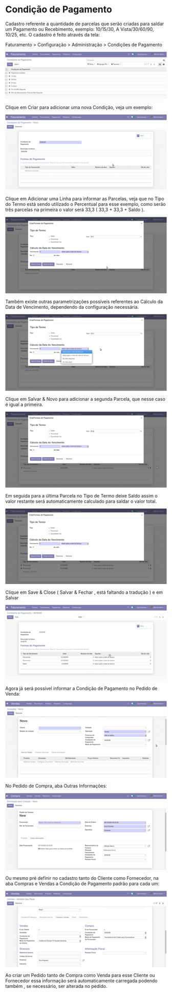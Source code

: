 # Condição de Pagamento

Cadastro referente a quantidade de parcelas que serão criadas para saldar um Pagamento ou Recebimento, exemplo: 10/15/30, A Vista/30/60/90, 10/25, etc. O cadastro é feito através da tela:

 Faturamento &gt; Configuração &gt; Administração &gt; Condições de Pagamento

![](../../.gitbook/assets/image%20%2860%29.png)

Clique em Criar para adicionar uma nova Condição, veja um exemplo:

![](../../.gitbook/assets/image%20%2862%29.png)

Clique em Adicionar uma Linha para informar as Parcelas, veja que no Tipo do Termo está sendo utilizado o Percentual para esse exemplo, como serão três parcelas na primeira o valor será 33,3 \( 33,3 + 33,3 + Saldo \).

![](../../.gitbook/assets/image%20%2858%29.png)

Também existe outras parametrizações possíveis referentes ao Cálculo da Data de Vencimento, dependendo da configuração necessária.

![](../../.gitbook/assets/image%20%2855%29.png)

Clique em Salvar & Novo para adicionar a segunda Parcela, que nesse caso é igual a primeira.

![](../../.gitbook/assets/image%20%2856%29.png)

Em seguida para a última Parcela no Tipo de Termo deixe Saldo assim o valor restante será automaticamente calculado para saldar o valor total.



![](../../.gitbook/assets/image%20%2861%29.png)

Clique em Save & Close \( Salvar & Fechar , está faltando a tradução \) e em Salvar

![](../../.gitbook/assets/image%20%2864%29.png)

Agora já será possível informar a Condição de Pagamento no Pedido de Venda:

![](../../.gitbook/assets/image%20%2854%29.png)

No Pedido de Compra, aba Outras Informações:

![](../../.gitbook/assets/image%20%2859%29.png)

Ou mesmo pré definir no cadastro tanto do Cliente como Fornecedor, na aba Compras e Vendas a Condição de Pagamento padrão para cada um:

![](../../.gitbook/assets/image%20%2857%29.png)

Ao criar um Pedido tanto de Compra como Venda para esse Cliente ou Fornecedor essa informação será automaticamente carregada podendo também , se necessário, ser alterada no pedido.

